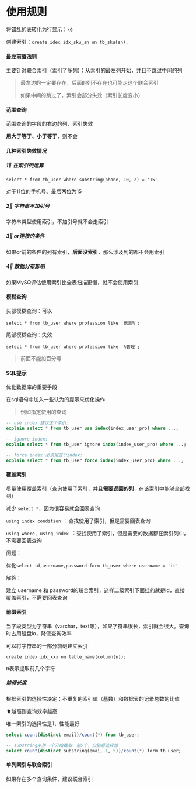 # 使用规则

将错乱的表转化为行显示：`\G`

创建索引：`create idex idx_sku_sn on tb_sku(sn);`		



#### 最左前缀法则

主要针对联合索引（索引了多列）：从索引的最左列开始，并且不跳过中间的列

> 最左边的一定要存在，后面的列不存在也可能走这个联合索引
>
> 如果中间的跳过了，索引会部分失效（索引长度变小）



#### 范围查询

范围查询的字段的右边的列，索引失效

**用大于等于、小于等于**，则不会



#### 几种索引失效情况

##### 1⃣️ 在索引列运算

`select * from tb_user where substring(phone, 10, 2) = '15'`

对于11位的手机号、最后两位为15



##### 2⃣️ 字符串不加引号

字符串类型使用索引，不加引号就不会走索引



##### 3⃣️ or连接的条件

如果or前的条件的列有索引，**后面没索引**，那么涉及到的都不会用索引



##### 4⃣️ 数据分布影响

如果MySQ评估使用索引比全表扫描更慢，就不会使用索引



#### 模糊查询

头部模糊查询：可以

`select * from tb_user where profession like '信息%';`



尾部模糊查询：失效

`select * from tb_user where profession like '%管理';`

> 前面不能加百分号



#### SQL提示

优化数据库的重要手段

在sql语句中加入一些认为的提示来优化操作

> 例如指定使用的查询

```sql
-- use index 建议这个索引:
explain select * from tb_user use index(index_user_pro) where ...;

-- ignore index:
explain select * from tb_user ignore index(index_user_pro) where ...;

-- force index 必须用这个index:
explain select * from tb_user force index(index_user_pro) where ...;

```





#### 覆盖索引

尽量使用覆盖索引（查询使用了索引，并且**需要返回的列**，在该索引中能够全部找到）

减少 `select *`，因为很容易就会回表查询

`using index condition `：查找使用了索引，但是需要回表查询

`using where, using index `：查找使用了索引，但是需要的数据都在索引列中，不需要回表查询



问题：

优化`select id,username,password form tb_user where username = 'it'`

解答：

建立 username 和 password的联合索引，这样二级索引下面挂的就是id，直接覆盖索引，不需要回表查询





#### 前缀索引

当字段类型为字符串（varchar，text等），如果字符串很长，索引就会很大。查询时占用磁盘io，降低查询效率

可以将字符串的一部分前缀建立索引



`create index idx_xxx on table_name(column(n));`

n表示提取前几个字符



##### 前缀长度

根据索引的选择性决定：不重复的索引值（基数）和数据表的记录总数的比值

⬆️越高则查询效率越高

唯一索引的选择性是1，性能最好

```sql
select count(distinct email)/count(*) from tb_user;

-- substring从第一个开始截取、前5个，分别看选择性
select count(distinct substring(emai, 1, 5))/count(*) form tb_user;
```





#### 单列索引与联合索引

如果存在多个查询条件，建议联合索引


